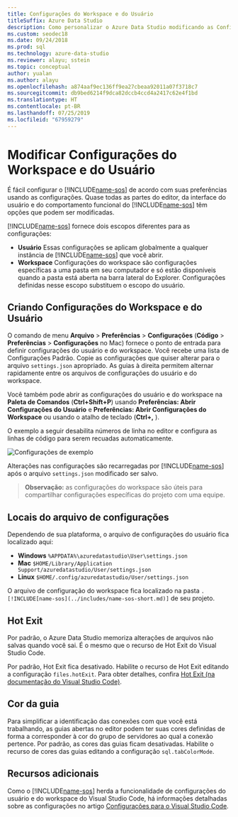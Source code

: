 ```yaml
---
title: Configurações do Workspace e do Usuário
titleSuffix: Azure Data Studio
description: Como personalizar o Azure Data Studio modificando as Configurações do Usuário e do Workspace.
ms.custom: seodec18
ms.date: 09/24/2018
ms.prod: sql
ms.technology: azure-data-studio
ms.reviewer: alayu; sstein
ms.topic: conceptual
author: yualan
ms.author: alayu
ms.openlocfilehash: a874aaf9ec136ff9ea27cbeaa92011a07f3718c7
ms.sourcegitcommit: db9bed6214f9dca82dccb4ccd4a2417c62e4f1bd
ms.translationtype: HT
ms.contentlocale: pt-BR
ms.lasthandoff: 07/25/2019
ms.locfileid: "67959279"
---
```

# <a name="modify-user-and-workspace-settings"></a>Modificar Configurações do Workspace e do Usuário

É fácil configurar o [!INCLUDE[name-sos](../includes/name-sos-short.md)] de acordo com suas preferências usando as configurações. Quase todas as partes do editor, da interface do usuário e do comportamento funcional do [!INCLUDE[name-sos](../includes/name-sos-short.md)] têm opções que podem ser modificadas.

[!INCLUDE[name-sos](../includes/name-sos-short.md)] fornece dois escopos diferentes para as configurações:

* **Usuário** Essas configurações se aplicam globalmente a qualquer instância de [!INCLUDE[name-sos](../includes/name-sos-short.md)] que você abrir.
* **Workspace** Configurações do workspace são configurações específicas a uma pasta em seu computador e só estão disponíveis quando a pasta está aberta na barra lateral do Explorer. Configurações definidas nesse escopo substituem o escopo do usuário.

## <a name="creating-user-and-workspace-settings"></a>Criando Configurações do Workspace e do Usuário

O comando de menu **Arquivo** > **Preferências** > **Configurações** (**Código** > **Preferências** > **Configurações** no Mac) fornece o ponto de entrada para definir configurações do usuário e do workspace. Você recebe uma lista de Configurações Padrão. Copie as configurações que quiser alterar para o arquivo `settings.json` apropriado. As guias à direita permitem alternar rapidamente entre os arquivos de configurações do usuário e do workspace.

Você também pode abrir as configurações do usuário e do workspace na **Paleta de Comandos** (**Ctrl+Shift+P**) usando **Preferências: Abrir Configurações do Usuário** e **Preferências: Abrir Configurações do Workspace** ou usando o atalho de teclado (**Ctrl+,** ).

O exemplo a seguir desabilita números de linha no editor e configura as linhas de código para serem recuadas automaticamente.

![Configurações de exemplo](media/settings/sample-settings.png)

Alterações nas configurações são recarregadas por [!INCLUDE[name-sos](../includes/name-sos-short.md)] após o arquivo `settings.json` modificado ser salvo.

>**Observação:** as configurações do workspace são úteis para compartilhar configurações específicas do projeto com uma equipe.

## <a name="settings-file-locations"></a>Locais do arquivo de configurações

Dependendo de sua plataforma, o arquivo de configurações do usuário fica localizado aqui:

* **Windows** `%APPDATA%\azuredatastudio\User\settings.json`
* **Mac** `$HOME/Library/Application Support/azuredatastudio/User/settings.json`
* **Linux** `$HOME/.config/azuredatastudio/User/settings.json`

O arquivo de configuração do workspace fica localizado na pasta `.[!INCLUDE[name-sos](../includes/name-sos-short.md)]` de seu projeto.

## <a name="hot-exit"></a>Hot Exit

Por padrão, o Azure Data Studio memoriza alterações de arquivos não salvas quando você sai. É o mesmo que o recurso de Hot Exit do Visual Studio Code.

Por padrão, Hot Exit fica desativado. Habilite o recurso de Hot Exit editando a configuração `files.hotExit`. Para obter detalhes, confira [Hot Exit (na documentação do Visual Studio Code)](https://code.visualstudio.com/docs/editor/codebasics#_hot-exit).


## <a name="tab-color"></a>Cor da guia

Para simplificar a identificação das conexões com que você está trabalhando, as guias abertas no editor podem ter suas cores definidas de forma a corresponder à cor do grupo de servidores ao qual a conexão pertence. Por padrão, as cores das guias ficam desativadas. Habilite o recurso de cores das guias editando a configuração `sql.tabColorMode`.

## <a name="additional-resources"></a>Recursos adicionais

Como o [!INCLUDE[name-sos](../includes/name-sos-short.md)] herda a funcionalidade de configurações do usuário e do workspace do Visual Studio Code, há informações detalhadas sobre as configurações no artigo [Configurações para o Visual Studio Code](https://code.visualstudio.com/docs/getstarted/settings).

